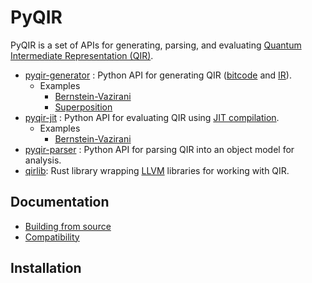 # PyQIR

PyQIR is a set of APIs for generating, parsing, and evaluating [Quantum Intermediate Representation (QIR)](https://github.com/microsoft/qsharp-language/tree/main/Specifications/QIR#quantum-intermediate-representation-qir).

- [pyqir-generator](./pyqir-generator/README.md) : Python API for generating QIR ([bitcode](https://www.llvm.org/docs/BitCodeFormat.html#id10) and [IR](https://llvm.org/docs/LangRef.html)).
  - Examples
    - [Bernstein-Vazirani](examples/generator/bernstein_vazirani.py)
    - [Superposition](examples/generator/superposition.py)
- [pyqir-jit](./pyqir-jit/README.md) : Python API for evaluating QIR using [JIT compilation](https://en.wikipedia.org/wiki/Just-in-time_compilation).
  - Examples
    - [Bernstein-Vazirani](examples/jit/bernstein_vazirani.py)
- [pyqir-parser](./pyqir-parser/README.md) : Python API for parsing QIR into an object model for analysis.
- [qirlib](./qirlib/README.md): Rust library wrapping [LLVM](https://llvm.org/) libraries for working with QIR.

## Documentation

- [Building from source](./docs/building.md)
- [Compatibility](./docs/compatibility.md)

## Installation
